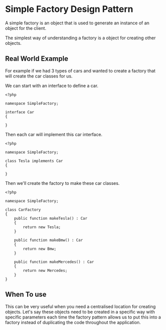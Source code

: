 # Simple Factory Design Pattern

A simple factory is an object that is used to generate an instance of an object for the client.

The simplest way of understanding a factory is a object for creating other objects.

## Real World Example

For example if we had 3 types of cars and wanted to create a factory that will create the car classes for us.

We can start with an interface to define a car.

```
<?php

namespace SimpleFactory;

interface Car
{

}
```

Then each car will implement this car interface.

```
<?php

namespace SimpleFactory;

class Tesla implements Car
{

}
```

Then we'll create the factory to make these car classes.

```
<?php

namespace SimpleFactory;

class CarFactory
{
    public function makeTesla() : Car
    {
        return new Tesla;
    }

    public function makeBmw() : Car
    {
        return new Bmw;
    }

    public function makeMercedes() : Car
    {
        return new Mercedes;
    }
}
```

## When To use

This can be very useful when you need a centralised location for creating objects. Let's say these objects need to be
created in a specific way with specific parameters each time the factory pattern allows us to put this into a factory
instead of duplicating the code throughout the application.

